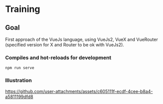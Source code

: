 # Training

## Goal

First approach of the VueJs language, using VueJs2, VueX and VueRouter (specified version for X and Router to be ok with VueJs2).


### Compiles and hot-reloads for development
```
npm run serve
```

### Illustration

https://github.com/user-attachments/assets/c605111f-ecdf-4cee-b8a4-a5811199dfd8



